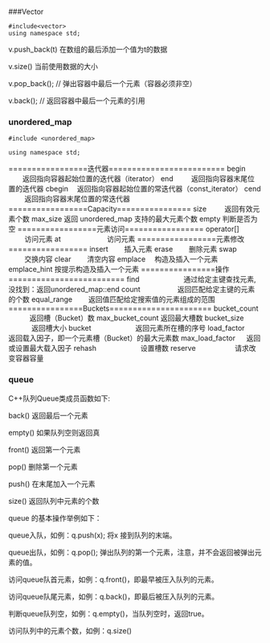 
###Vector

```
#include<vector>
using namespace std;
```
v.push_back(t)  在数组的最后添加一个值为t的数据

v.size()   当前使用数据的大小

v.pop_back();  // 弹出容器中最后一个元素（容器必须非空）

v.back();   // 返回容器中最后一个元素的引用

### unordered_map
```
#include <unordered_map>

using namespace std;
```
=================迭代器========================= 
begin 　　返回指向容器起始位置的迭代器（iterator） 
end 　　   返回指向容器末尾位置的迭代器 
cbegin　   返回指向容器起始位置的常迭代器（const_iterator） 
cend 　　 返回指向容器末尾位置的常迭代器 
=================Capacity================ 
size  　　 返回有效元素个数 
max_size  返回 unordered_map 支持的最大元素个数 
empty        判断是否为空 
=================元素访问================= 
operator[]  　　   访问元素 
at  　　 　　　　访问元素 
=================元素修改================= 
insert  　　插入元素 
erase　　 删除元素 
swap 　　 交换内容 
clear　　   清空内容 
emplace 　构造及插入一个元素 
emplace_hint 按提示构造及插入一个元素 
================操作========================= 
find 　　　　　　通过给定主键查找元素,没找到：返回unordered_map::end
count 　　　　　返回匹配给定主键的元素的个数 
equal_range 　　返回值匹配给定搜索值的元素组成的范围 
================Buckets====================== 
bucket_count 　　　返回槽（Bucket）数 
max_bucket_count    返回最大槽数 
bucket_size 　　　   返回槽大小 
bucket 　　　　　　返回元素所在槽的序号 
load_factor　　　　 返回载入因子，即一个元素槽（Bucket）的最大元素数 
max_load_factor 　  返回或设置最大载入因子 
rehash　　　　　　 设置槽数 
reserve 　　　　　  请求改变容器容量

### queue
C++队列Queue类成员函数如下:

back() 返回最后一个元素

empty() 如果队列空则返回真

front() 返回第一个元素

pop() 删除第一个元素

push() 在末尾加入一个元素

size() 返回队列中元素的个数

queue 的基本操作举例如下：

queue入队，如例：q.push(x); 将x 接到队列的末端。

queue出队，如例：q.pop(); 弹出队列的第一个元素，注意，并不会返回被弹出元素的值。

访问queue队首元素，如例：q.front()，即最早被压入队列的元素。

访问queue队尾元素，如例：q.back()，即最后被压入队列的元素。

判断queue队列空，如例：q.empty()，当队列空时，返回true。

访问队列中的元素个数，如例：q.size()

### 
